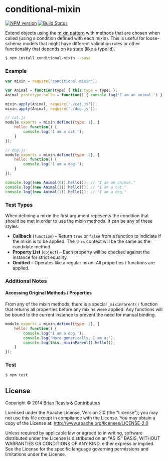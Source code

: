 # conditional-mixin
[![NPM version](https://badge.fury.io/js/conditional-mixin.png)](http://badge.fury.io/js/conditional-mixin)
[![Build Status](https://travis-ci.org/naturalatlas/conditional-mixin.png?branch=master)](https://travis-ci.org/naturalatlas/conditional-mixin)

Extend objects using the [mixin pattern](http://en.wikipedia.org/wiki/Mixin) with methods that are chosen when called (using a condition defined with each mixin). This is useful for loose-schema models that might have different validation rules or other functionality that depends on its state (like a type id).

```sh
$ npm install conditional-mixin --save
```

### Example

```js
var mixin = require('conditional-mixin');

var Animal = function(type) { this.type = type; };
Animal.prototype.hello = function() { console.log('I am an animal.') };

mixin.apply(Animal, require('./cat.js'));
mixin.apply(Animal, require('./dog.js'));

// cat.js
module.exports = mixin.define({type: 1}, {
    hello: function() {
        console.log('I am a cat.');
    }
});

// dog.js
module.exports = mixin.define({type: 2}, {
    hello: function() {
        console.log('I am a dog.');
    }
});
```

```js
console.log((new Animal(0)).hello()); // "I am an animal."
console.log((new Animal(1)).hello()); // "I am a cat."
console.log((new Animal(2)).hello()); // "I am a dog."
```

### Test Types

When defining a mixin the first argument repesents the condition that should be met in order to use the mixin methods. It can be any of these styles:

- **Callback** (`function`) – Return `true` or `false` from a function to indiciate if the mixin is to be applied. The `this` context will be the same as the candidate method.
- **Property List** (`object`) – Each property will be checked against the instance for strict equality.
- **Omitted** – Operates like a regular mixin. All properties / functions are applied.

### Additional Notes

#### Accessing Original Methods / Properties

From any of the mixin methods, there is a special `_mixinParent()` function that returns all properties before any mixins were applied. Any functions will be bound to the current instance to prevent the need for manual binding. 

```js
module.exports = mixin.define({type: 2}, {
    hello: function() {
        console.log('I am a dog.');
        console.log('More generically, I am a:');
        console.log(this._mixinParent().hello());
    }
});
```

### Test

```sh
$ npm test
```

## License

Copyright &copy; 2014 [Brian Reavis](https://github.com/brianreavis) & [Contributors](https://github.com/naturalatlas/conditional-mixin/graphs/contributors)

Licensed under the Apache License, Version 2.0 (the "License"); you may not use this file except in compliance with the License. You may obtain a copy of the License at: http://www.apache.org/licenses/LICENSE-2.0

Unless required by applicable law or agreed to in writing, software distributed under the License is distributed on an "AS IS" BASIS, WITHOUT WARRANTIES OR CONDITIONS OF ANY KIND, either express or implied. See the License for the specific language governing permissions and limitations under the License.

